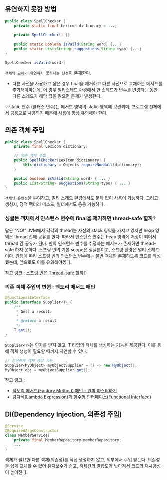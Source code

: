 ## 유연하지 못한 방법
```java
public class SpellChecker {
	private static final Lexicon dictionary = ...;
    
    private SpellChecker() {}
    
    public static boolean isVaild(String word) {...}
    public static List<String> suggestions(String typo) {...}
}

SpellChecker.isValid(word);
```
`객체의 교체가 유연하지 못하다는 단점`이 존재한다. 
- 다른 사전을 사용하고 싶은 경우 final을 제거하고 다른 사전으로 교체하는 메서드를 추가해야하는데, 이 경우 멀티스레드 환경에서 한 스레드가 변수를 변경하는 동안 다른 스레드가 해당 값을 읽으면 문제가 발생한다. 

💡 static 변수 (클래스 변수)는 메서드 영역의 static 영역에 보관되며, 프로그램 전체에서 공용으로 사용되기 때문에 사용에 항상 유의해야 한다.


## 의존 객체 주입
```java
public class SpellChecker {
    private final Lexicon dictionary;

    // 의존 객체 주입
    public SpellChecker(Lexicon dictionary) {
        this.dictionary = Objects.requireNonNull(dictionary);
    }

    public boolean isValid(String word) { ... }
    public List<String> suggestions(String typo) { ... }
}
```
`객체의 유연성`을 부여하고, 멀티 스레드 환경에서도 문제 없이 사용이 가능하다. 
그리고 생성자, 정적 팩터리 메소드, 빌더에서도 응용 가능하다.

### 싱글톤 객체에서 인스턴스 변수에 final을 제거하면 thread-safe 할까?
답은 "NO!" 
JVM에서 각각의 thread는 자신의 stack 영역을 가지고 있지만 heap 영역은 thread 간에 공유를 한다. 따라서 인스턴스 변수는 heap 영역에 저장이 되어서 thread 간 공유가 된다. 만약 인스턴스 변수를 수정하는 메서드가 존재하면 thread-safe 하지 못하다. 
스프링 빈의 기본 scope은 싱글톤이고, 스프링 환경은 멀티 스레드이다. 관행에 따라 스프링 빈의 인스턴스 변수에는 불변 객체만 존재하도록 코드를 작성했는데, 앞으로도 이를 유의해야겠다.

참고 링크 : [스프링 빈은 Thread-safe 할까?](https://alwayspr.tistory.com/11)

### 의존 객체 주입의 변형 : 팩토리 메서드 패턴
```java
@FunctionalInterface
public interface Supplier<T> {
    /**
     * Gets a result.
     *
     * @return a result
     */
    T get();
}
```
`Supplier<T>`는 인자를 받지 않고, T 타입의 객체를 생성하는 기능을 제공한다. 이를 통해 객체 생성이 필요할 때까지 지연할 수 있다.

```java
// 간단하게 객체 생성 가능
Supplier<MyObject> myObjectSupplier = () -> new MyObject();
MyObject obj = myObjectSupplier.get();
```


참고 링크 :
- [팩토리 메서드(Factory Method) 패턴 - 완벽 마스터하기](https://inpa.tistory.com/entry/GOF-%F0%9F%92%A0-%ED%8C%A9%ED%86%A0%EB%A6%AC-%EB%A9%94%EC%84%9C%EB%93%9CFactory-Method-%ED%8C%A8%ED%84%B4-%EC%A0%9C%EB%8C%80%EB%A1%9C-%EB%B0%B0%EC%9B%8C%EB%B3%B4%EC%9E%90)
- [람다식(Lambda Expression)과 함수형 인터페이스(Functional Interface)](https://mangkyu.tistory.com/113)


## DI(Dependency Injection, 의존성 주입)
```java
@Service
@RequiredArgsConstructor
class MemberService{
    private final MemberRepository memberRepository;
    ...
}
```
객체가 필요한 다른 객체(의존성)를 직접 생성하지 않고, 외부에서 주입 받는다.
의존성을 쉽게 교체할 수 있어 유지보수가 쉽고, 객체간의 결합도가 낮아져서 코드의 재사용성이 높아진다.